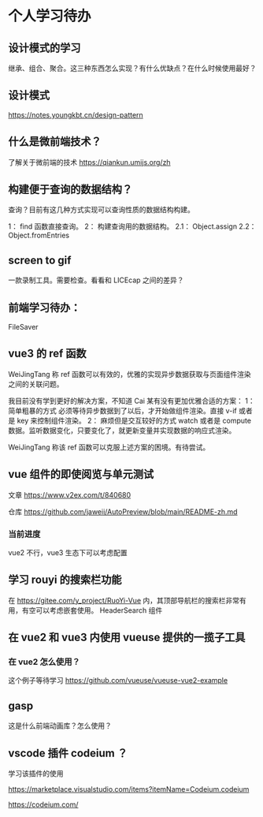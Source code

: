 # 个人学习待办

## 设计模式的学习

继承、组合、聚合。这三种东西怎么实现？有什么优缺点？在什么时候使用最好？

## 设计模式

https://notes.youngkbt.cn/design-pattern

## 什么是微前端技术？

了解关于微前端的技术
https://qiankun.umijs.org/zh

## 构建便于查询的数据结构？

查询？目前有这几种方式实现可以查询性质的数据结构构建。

1： find 函数直接查询。
2： 构建查询用的数据结构。
2.1： Object.assign
2.2： Object.fromEntries

## screen to gif

一款录制工具。需要检查。看看和 LICEcap 之间的差异？

## 前端学习待办：

FileSaver

## vue3 的 ref 函数

WeiJingTang 称 ref 函数可以有效的，优雅的实现异步数据获取与页面组件渲染之间的关联问题。

我目前没有学到更好的解决方案，不知道 Cai 某有没有更加优雅合适的方案：
1： 简单粗暴的方式
必须等待异步数据到了以后，才开始做组件渲染。直接 v-if 或者是 key 来控制组件渲染。
2： 麻烦但是交互较好的方式
watch 或者是 compute 数据。监听数据变化，只要变化了，就更新变量并实现数据的响应式渲染。

WeiJingTang 称该 ref 函数可以克服上述方案的困境。有待尝试。

## vue 组件的即使阅览与单元测试

文章
https://www.v2ex.com/t/840680

仓库
https://github.com/jaweii/AutoPreview/blob/main/README-zh.md

### 当前进度

vue2 不行，vue3 生态下可以考虑配置

## 学习 rouyi 的搜索栏功能

在 https://gitee.com/y_project/RuoYi-Vue 内，其顶部导航栏的搜索栏非常有用，有空可以考虑嵌套使用。
HeaderSearch 组件

## 在 vue2 和 vue3 内使用 vueuse 提供的一揽子工具

### 在 vue2 怎么使用？

这个例子等待学习
https://github.com/vueuse/vueuse-vue2-example

## gasp

这是什么前端动画库？怎么使用？

## vscode 插件 codeium ？

学习该插件的使用

https://marketplace.visualstudio.com/items?itemName=Codeium.codeium

https://codeium.com/
